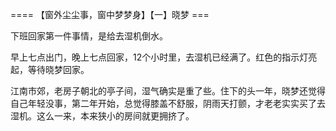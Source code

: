 


==== 【窗外尘尘事，窗中梦梦身】【一】晓梦  ===


下班回家第一件事情，是给去湿机倒水。

早上七点出门，晚上七点回家，12个小时里，去湿机已经满了。红色的指示灯亮起，等待晓梦回家。

江南市郊，老房子朝北的亭子间，湿气确实是重了些。住下的头一年，晓梦还觉得自己年轻没事，第二年开始，总觉得膝盖不舒服，阴雨天打颤，才老老实实买了去湿机。这么一来，本来狭小的房间就更拥挤了。
